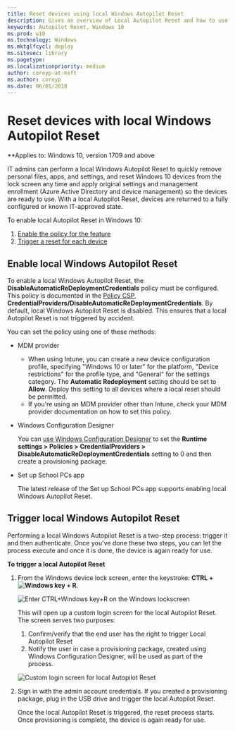 ```yaml
---
title: Reset devices using local Windows Autopilot Reset
description: Gives an overview of Local Autopilot Reset and how to use it.
keywords: Autopilot Reset, Windows 10
ms.prod: w10
ms.technology: Windows
ms.mktglfcycl: deploy
ms.sitesec: library
ms.pagetype:
ms.localizationpriority: medium
author: coreyp-at-msft
ms.author: coreyp
ms.date: 06/01/2018
---
```


# Reset devices with local Windows Autopilot Reset 

**Applies to: Windows 10, version 1709 and above

IT admins can perform a local Windows Autopilot Reset to quickly remove personal files, apps, and settings, and reset Windows 10 devices from the lock screen any time and apply original settings and management enrollment (Azure Active Directory and device management) so the devices are ready to use. With a local Autopilot Reset, devices are returned to a fully configured or known IT-approved state.

To enable local Autopilot Reset in Windows 10:

1. [Enable the policy for the feature](#enable-autopilot-reset)
2. [Trigger a reset for each device](#trigger-autopilot-reset)

## Enable local Windows Autopilot Reset

To enable a local Windows Autopilot Reset, the **DisableAutomaticReDeploymentCredentials** policy must be configured. This policy is documented in the [Policy CSP](https://docs.microsoft.com/windows/client-management/mdm/policy-csp-credentialproviders), **CredentialProviders/DisableAutomaticReDeploymentCredentials**. By default, local Windows Autopilot Reset is disabled. This ensures that a local Autopilot Reset is not triggered by accident.

You can set the policy using one of these methods:

- MDM provider

    - When using Intune, you can create a new device configuration profile, specifying "Windows 10 or later" for the platform, "Device restrictions" for the profile type, and "General" for the settings category.  The **Automatic Redeployment** setting should be set to **Allow**.  Deploy this setting to all devices where a local reset should be permitted.
    - If you're using an MDM provider other than Intune, check your MDM provider documentation on how to set this policy. 

- Windows Configuration Designer

    You can [use Windows Configuration Designer](https://docs.microsoft.com/windows/configuration/provisioning-packages/provisioning-create-package) to set the **Runtime settings > Policies > CredentialProviders > DisableAutomaticReDeploymentCredentials** setting to 0 and then create a provisioning package.

- Set up School PCs app

    The latest release of the Set up School PCs app supports enabling local Windows Autopilot Reset.

## Trigger local Windows Autopilot Reset

Performing a local Windows Autopilot Reset is a two-step process: trigger it and then authenticate. Once you've done these two steps, you can let the process execute and once it is done, the device is again ready for use. 

**To trigger a local Autopilot Reset**

1. From the Windows device lock screen, enter the keystroke: **CTRL + ![Windows key](images/windows_glyph.png) + R**. 

    ![Enter CTRL+Windows key+R on the Windows lockscreen](images/autopilot-reset-lockscreen.png)

    This will open up a custom login screen for the local Autopilot Reset. The screen serves two purposes:
    1. Confirm/verify that the end user has the right to trigger Local Autopilot Reset
    2. Notify the user in case a provisioning package, created using Windows Configuration Designer, will be used as part of the process.

    ![Custom login screen for local Autopilot Reset](images/autopilot-reset-customlogin.png)

2. Sign in with the admin account credentials. If you created a provisioning package, plug in the USB drive and trigger the local Autopilot Reset.

    Once the local Autopilot Reset is triggered, the reset process starts. Once provisioning is complete, the device is again ready for use.
